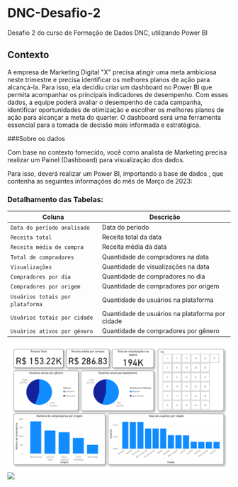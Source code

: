 # DNC-Desafio-2

 Desafio 2 do curso de Formação de Dados DNC, utilizando Power BI
 
## Contexto

  A empresa de Marketing Digital "X" precisa atingir uma meta ambiciosa neste trimestre 
e precisa identificar os melhores planos de ação para alcançá-la. Para isso, ela decidiu 
criar um dashboard no Power BI que permita acompanhar os principais indicadores de 
desempenho. Com esses dados, a equipe poderá avaliar o desempenho de cada 
campanha, identificar oportunidades de otimização e escolher os melhores planos de 
ação para alcançar a meta do quarter. O dashboard será uma ferramenta essencial 
para a tomada de decisão mais informada e estratégica.

###Sobre os dados

  Com base no contexto fornecido, você como analista de Marketing precisa realizar um 
Painel (Dashboard) para visualização dos dados.

  Para isso, deverá realizar um Power BI, importando a base de dados , que contenha as 
seguintes informações do mês de Março de 2023:

### Detalhamento das Tabelas:

| **Coluna**                       | **Descrição**                                 |
|----------------------------------|-----------------------------------------------|
| `Data do período analisado`      | Data do período                               |
| `Receita total`                  | Receita total da data                         |
| `Receita média de compra`        | Receita média da data                         |
| `Total de compradores`           | Quantidade de compradores na data             |
| `Visualizações`                  | Quantidade de visualizações na data           |
| `Compradores por dia`            | Quantidade de compradores no dia              |
| `Compradores por origem`         | Quantidade de compradores por origem          |
| `Usuários totais por plataforma` | Quantidade de usuários na plataforma          |
| `Usuários totais por cidade`     | Quantidade de usuários na plataforma por cidade|
| `Usuários ativos por gênero`     | Quantidade de compradores por gênero          |

![](https://github.com/GNS03/DNC-Desafio-2/blob/main/Screenshot%202024-11-29%20004807.png)
![](https://github.com/GNS03/DNC-Desafio-1/blob/main/Screenshot%202024-11-29%20004841.png)

